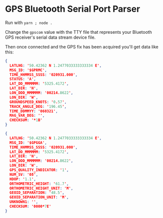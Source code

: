 # GPS Bluetooth Serial Port Parser

Run with `yarn ; node .`

Change the `gpscom` value with the TTY file that represents your Bluetooth GPS receiver's serial data stream device file.

Then once connected and the GPS fix has been acquired you'll get data like this:

```json
{
  LATLNG: '50.42362 N 1.2477033333333334 E',
  MSG_ID: '$GPRMC',
  TIME_HHMMSS_SSSS: '020931.000',
  STATUS: 'A',
  LAT_DD_MMMMMM: '5325.4172',
  LAT_DIR: 'N',
  LON_DDD_MMMMMM: '00214.8622',
  LON_DIR: 'W',
  GROUNDSPEED_KNOTS: '0.57',
  TRACK_ANGLE_DEG: '196.45',
  TIME_DDMMYY: '060321',
  MAG_VAR_DEG: '',
  CHECKSUM: '*1B'
} 

{
  LATLNG: '50.42362 N 1.2477033333333334 E',
  MSG_ID: '$GPGGA',
  TIME_HHMMSS_SSSS: '020931.000',
  LAT_DD_MMMMMM: '5325.4172',
  LAT_DIR: 'N',
  LON_DDD_MMMMMM: '00214.8622',
  LON_DIR: 'W',
  GPS_QUALITY_INDICATOR: '1',
  NUM_SV: '08',
  HDOP: '1.1',
  ORTHOMETRIC_HEIGHT: '61.7',
  ORTHOMETRIC_HEIGHT_UNIT: 'M',
  GEOID_SEPARATION: '48.5',
  GEOID_SEPARATION_UNIT: 'M',
  UNKNOWN1: '',
  CHECKSUM: '0000*7E'
}
```
